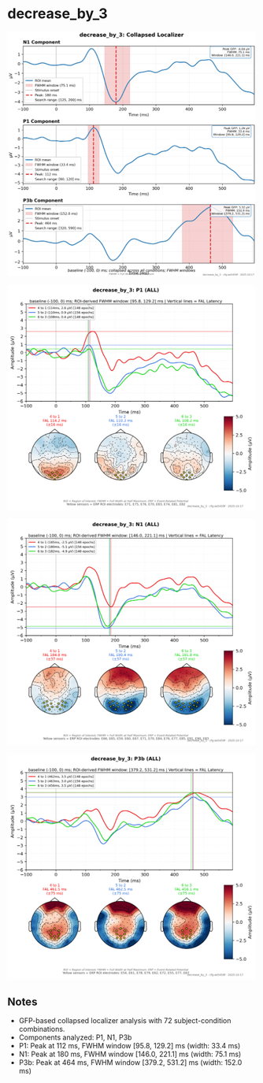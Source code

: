 # decrease_by_3

![figure](docs/assets/plots/decrease_by_3/decrease_by_3-collapsed_localizer.png)

![figure](docs/assets/plots/decrease_by_3/decrease_by_3-P1.png)

![figure](docs/assets/plots/decrease_by_3/decrease_by_3-N1.png)

![figure](docs/assets/plots/decrease_by_3/decrease_by_3-P3b.png)


## Notes

- GFP-based collapsed localizer analysis with 72 subject-condition combinations.
- Components analyzed: P1, N1, P3b
- P1: Peak at 112 ms, FWHM window [95.8, 129.2] ms (width: 33.4 ms)
- N1: Peak at 180 ms, FWHM window [146.0, 221.1] ms (width: 75.1 ms)
- P3b: Peak at 464 ms, FWHM window [379.2, 531.2] ms (width: 152.0 ms)
